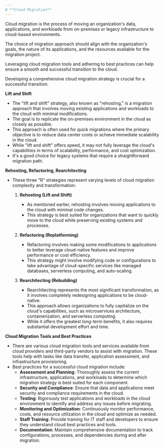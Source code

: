 ```yaml
---
# **Cloud Migration**
---
```

Cloud migration is the process of moving an organization's data, applications, and workloads from on-premises or legacy infrastructure to cloud-based environments. 

The choice of migration approach should align with the organization's goals, the nature of its applications, and the resources available for the migration project. 

Leveraging cloud migration tools and adhering to best practices can help ensure a smooth and successful transition to the cloud.

Developing a comprehensive cloud migration strategy is crucial for a successful transition.

**Lift and Shift**
- The "lift and shift" strategy, also known as "rehosting," is a migration approach that involves moving existing applications and workloads to the cloud with minimal modifications. 
- The goal is to replicate the on-premises environment in the cloud as closely as possible.
- This approach is often used for quick migrations where the primary objective is to reduce data center costs or achieve immediate scalability in the cloud.
- While "lift and shift" offers speed, it may not fully leverage the cloud's capabilities in terms of scalability, performance, and cost optimization.
- It's a good choice for legacy systems that require a straightforward migration path.

**Rehosting, Refactoring, Rearchitecting**
- These three "R" strategies represent varying levels of cloud migration complexity and transformation:
	1. **Rehosting (Lift and Shift)**
		- As mentioned earlier, rehosting involves moving applications to the cloud with minimal code changes.
		- This strategy is best suited for organizations that want to quickly move to the cloud while preserving existing systems and processes.
	
	 2. **Refactoring (Replatforming)**
		- Refactoring involves making some modifications to applications to better leverage cloud-native features and improve performance or cost efficiency.
		- This strategy might involve modifying code or configurations to take advantage of cloud-specific services like managed databases, serverless computing, and auto-scaling.
    
	3. **Rearchitecting (Rebuilding)**
		- Rearchitecting represents the most significant transformation, as it involves completely redesigning applications to be cloud-native.
		- This approach allows organizations to fully capitalize on the cloud's capabilities, such as microservices architecture, containerization, and serverless computing.
		- While it offers the greatest long-term benefits, it also requires substantial development effort and time.


**Cloud Migration Tools and Best Practices**
- There are various cloud migration tools and services available from cloud providers and third-party vendors to assist with migration. These tools help with tasks like data transfer, application assessment, and infrastructure provisioning.
- Best practices for a successful cloud migration include:
	- **Assessment and Planning**: Thoroughly assess the current infrastructure, applications, and workloads to determine which migration strategy is best suited for each component.
	- **Security and Compliance**: Ensure that data and applications meet security and compliance requirements in the cloud.
	- **Testing**: Rigorously test applications and workloads in the cloud environment to identify and address any issues before migrating.
	- **Monitoring and Optimization**: Continuously monitor performance, costs, and resource utilization in the cloud and optimize as needed.
	- **Staff Training**: Provide training for IT staff and developers to ensure they understand cloud best practices and tools.
	- **Documentation**: Maintain comprehensive documentation to track configurations, processes, and dependencies during and after migration.
